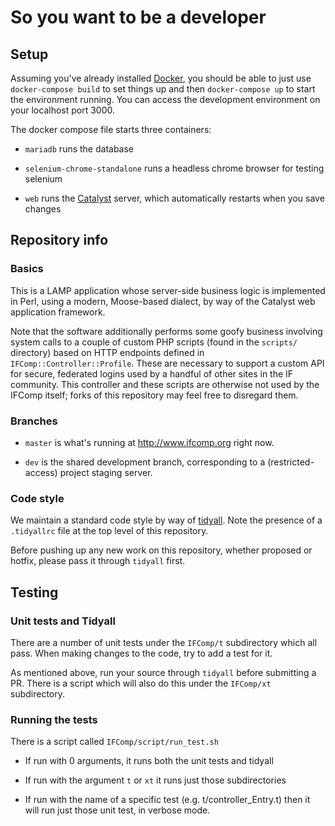 So you want to be a developer
=============================

## Setup

Assuming you've already installed [Docker](https://www.docker.com/), you
should be able to just use `docker-compose build` to set things up and then
`docker-compose up` to start the environment running. You can access the
development environment on your localhost port 3000.

The docker compose file starts three containers:

 * `mariadb` runs the database

 * `selenium-chrome-standalone` runs a headless chrome browser for testing selenium

 * `web` runs the [Catalyst](http://www.catalystframework.org/) server, which automatically restarts when you save changes

## Repository info

### Basics

This is a LAMP application whose server-side business logic is implemented in Perl, using a modern, Moose-based dialect, by way of the Catalyst web application framework.

Note that the software additionally performs some goofy business involving system calls to a couple of custom PHP scripts (found in the `scripts/` directory) based on HTTP endpoints defined in `IFComp::Controller::Profile`. These are necessary to support a custom API for secure, federated logins used by a handful of other sites in the IF community. This controller and these scripts are otherwise not used by the IFComp itself; forks of this repository may feel free to disregard them.

### Branches

* `master` is what's running at http://www.ifcomp.org right now.

* `dev` is the shared development branch, corresponding to a (restricted-access) project staging server.

### Code style

We maintain a standard code style by way of [tidyall](https://metacpan.org/pod/distribution/Code-TidyAll/bin/tidyall). Note the presence of a `.tidyallrc` file at the top level of this repository.

Before pushing up any new work on this repository, whether proposed or hotfix, please pass it through `tidyall` first.

## Testing

### Unit tests and Tidyall

There are a number of unit tests under the `IFComp/t` subdirectory which all pass. When making changes to the code, try to add a test for it.

As mentioned above, run your source through `tidyall` before submitting a PR. There is a script which will also do this under the `IFComp/xt` subdirectory.

### Running the tests

There is a script called `IFComp/script/run_test.sh`

* If run with 0 arguments, it runs both the unit tests and tidyall

* If run with the argument `t` or `xt` it runs just those subdirectories

* If run with the name of a specific test (e.g. t/controller_Entry.t) then it
will run just those unit test, in verbose mode.

